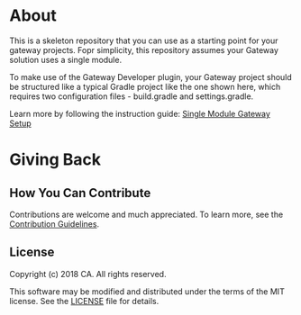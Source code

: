 # About
This is a skeleton repository that you can use as a starting point for your gateway projects. Fopr simplicity, this repository assumes your Gateway solution uses a single module. 

To make use of the Gateway Developer plugin, your Gateway project should be structured like a typical Gradle project like the one shown here, which requires two configuration files - build.gradle and settings.gradle. 

Learn more by following the instruction guide: [Single Module Gateway Setup](https://github.com/CAAPIM/gateway-developer-skeleton-repo/wiki/Getting-Started-with-the-Gateway-Developer-Repository)

# Giving Back
## How You Can Contribute
Contributions are welcome and much appreciated. To learn more, see the [Contribution Guidelines][contributing].

## License

Copyright (c) 2018 CA. All rights reserved.

This software may be modified and distributed under the terms
of the MIT license. See the [LICENSE][license-link] file for details.


 [license-link]: /LICENSE
 [contributing]: /CONTRIBUTING.md
